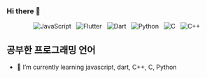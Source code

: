 ### Hi there 👋
<p align="center">
  <img src="https://img.shields.io/badge/JavaScript-F7DF1E.svg?&style=for-the-badge&logo=JavaScript&logoColor=black" alt="JavaScript">&nbsp;&nbsp;
  <img src="https://img.shields.io/badge/Flutter-02569B.svg?&style=for-the-badge&logo=Flutter&logoColor=white" alt="Flutter">&nbsp;&nbsp;
  <img src="https://img.shields.io/badge/Dart-0175C2.svg?&style=for-the-badge&logo=Dart&logoColor=white" alt="Dart">&nbsp;&nbsp;
  <img src="https://img.shields.io/badge/Python-3776AB.svg?&style=for-the-badge&logo=Python&logoColor=yellow" alt="Python">&nbsp;&nbsp;
  <img src="https://img.shields.io/badge/C-A8B9CC.svg?&style=for-the-badge&logo=C&logoColor=black" alt="C">&nbsp;&nbsp;
  <img src="https://img.shields.io/badge/C++-3776AB.svg?&style=for-the-badge&logo=cplusplus&logoColor=yellow" alt="C++">
</p>





## 공부한 프로그래밍 언어
- 🌱 I’m currently learning javascript, dart, C++, C, Python
